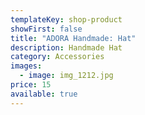 ```yaml
---
templateKey: shop-product
showFirst: false
title: "ADORA Handmade: Hat"
description: Handmade Hat
category: Accessories
images:
  - image: img_1212.jpg
price: 15
available: true
---
```

